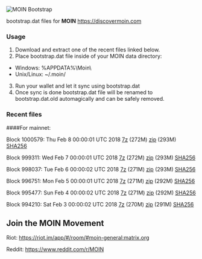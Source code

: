 ![MOIN Bootstrap](https://i.imgur.com/KjM1jMp.jpg)

bootstrap.dat files for **MOIN** https://discovermoin.com

### Usage

1. Download and extract one of the recent files linked below.
2. Place bootstrap.dat file inside of your MOIN data directory:
 - Windows: %APPDATA%\Moin\
 - Unix/Linux: ~/.moin/
3. Run your wallet and let it sync using bootstrap.dat
4. Once sync is done bootstrap.dat file will be renamed to bootstrap.dat.old automagically and can be safely removed.


### Recent files

####For mainnet:

Block 1000579: Thu Feb  8 00:00:01 UTC 2018 [7z](https://transfer.sh/yD3u3/bootstrap.dat.20180208.7z) (272M) [zip](https://transfer.sh/mXts6/bootstrap.dat.20180208.zip) (293M) [SHA256](https://transfer.sh/15gUuT/sha256.txt)

Block 999311: Wed Feb  7 00:00:01 UTC 2018 [7z](https://transfer.sh/DrUV9/bootstrap.dat.20180207.7z) (272M) [zip](https://transfer.sh/LA8A3/bootstrap.dat.20180207.zip) (293M) [SHA256](https://transfer.sh/gBZ9c/sha256.txt)

Block 998037: Tue Feb  6 00:00:02 UTC 2018 [7z](https://transfer.sh/Lx0Iw/bootstrap.dat.20180206.7z) (271M) [zip](https://transfer.sh/xOLIO/bootstrap.dat.20180206.zip) (293M) [SHA256](https://transfer.sh/14hbtQ/sha256.txt)

Block 996751: Mon Feb  5 00:00:01 UTC 2018 [7z](https://transfer.sh/2EZty/bootstrap.dat.20180205.7z) (271M) [zip](https://transfer.sh/13VtrM/bootstrap.dat.20180205.zip) (292M) [SHA256](https://transfer.sh/133uR2/sha256.txt)

Block 995477: Sun Feb  4 00:00:02 UTC 2018 [7z](https://transfer.sh/NuJoH/bootstrap.dat.20180204.7z) (271M) [zip](https://transfer.sh/c53VH/bootstrap.dat.20180204.zip) (292M) [SHA256](https://transfer.sh/7nRe3/sha256.txt)

Block 994210: Sat Feb  3 00:00:02 UTC 2018 [7z](https://transfer.sh/bUdDp/bootstrap.dat.20180203.7z) (270M) [zip](https://transfer.sh/yBmXl/bootstrap.dat.20180203.zip) (291M) [SHA256](https://transfer.sh/nC4Bq/sha256.txt)

## Join the MOIN Movement

Riot: https://riot.im/app/#/room/#moin-general:matrix.org

Reddit: https://www.reddit.com/r/MOIN
